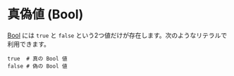 # 真偽値 (Bool)

[Bool](http://crystal-lang.org/api/Bool.html) には `true` と `false` という2つ値だけが存在します。次のようなリテラルで利用できます。


```crystal
true  # 真の Bool 値
false # 偽の Bool 値
```
